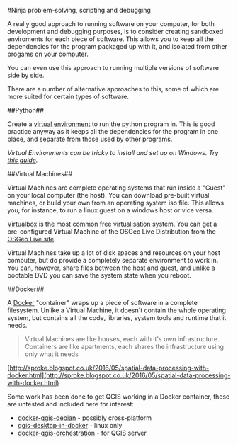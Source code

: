 #Ninja problem-solving, scripting and debugging

A really good approach to running software on your computer, for both development and debugging purposes, is to consider creating sandboxed enviroments for each piece of software. This allows you to keep all the dependencies for the program packaged up with it, and isolated from other progams on your computer.

You can even use this approach to running multiple versions of software side by side.

There are a number of alternative approaches to this, some of which are more suited for certain types of software.

##Python##

Create a [virtual environment](http://docs.python-guide.org/en/latest/dev/virtualenvs/) to run the python program in. This is good practice anyway as it keeps all the dependencies for the program in one place, and separate from those used by other programs. 

*Virtual Environments can be tricky to install and set up on Windows. Try [this guide](http://www.tylerbutler.com/2012/05/how-to-install-python-pip-and-virtualenv-on-windows-with-powershell/).*

##Virtual Machines##

Virtual Machines are complete operating systems that run inside a "Guest" on your local computer (the host). You can download pre-built virtual machines, or build your own from an operating system iso file. This allows you, for instance, to run a linux guest on a windows host or vice versa.

[Virtualbox](https://www.virtualbox.org/) is the most common free virtualisation system. You can get a pre-configured Virtual Machine of the OSGeo Live Distribution from the [OSGeo Live site](http://live.osgeo.org/en/index.html).

Virtual Machines take up a lot of disk spaces and resources on your host computer, but do provide a completely separate environment to work in. You can, however, share files between the host and guest, and unlike a bootable DVD you can save the system state when you reboot.

##Docker##

A [Docker](https://www.docker.com/) "container" wraps up a piece of software in a complete filesystem. Unlike a Virtual Machine, it doesn't contain the whole operating system, but contains all the code, libraries, system tools and runtime that it needs.

> Virtual Machines are like houses, each with it's own infrastructure. Containers are like apartments, each shares the infrastructure using only what it needs

[http://sproke.blogspot.co.uk/2016/05/spatial-data-processing-with-docker.html](http://sproke.blogspot.co.uk/2016/05/spatial-data-processing-with-docker.html)

Some work has been done to get QGIS working in a Docker container, these are untested and included here for interest:

 * [docker-qgis-debian](https://bitbucket.org/timcera/docker-qgis-desktop-debian) - possibly cross-platform
  * [qgis-desktop-in-docker](http://kartoza.com/qgis-desktop-in-docker/) - linux only
 * [docker-qgis-orchestration](https://libraries.io/github/qgis/docker-qgis-orchestration) - for QGIS server

